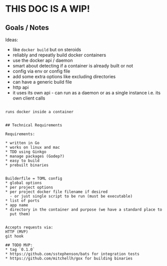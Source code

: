 # THIS DOC IS A WIP!

## Goals / Notes

Ideas:

* like `docker build` but on steroids
* reliably and repeatly build docker containers
* use the docker api / daemon
* smart about detecting if a container is already built or not
* config via env or config file
* add some extra options like excluding directories
* can have a generic build file
* http api
* it uses its own api - can run as a daemon or as a single instance
i.e. its own client calls

~~~~~~

runs docker inside a container


## Technical Requirements

Requirements:

* written in Go
* works on linux and mac
* TDD using Ginkgo
* manage packages (Godep?)
* easy to build
* prebuilt binaries


Builderfile = TOML config
* global options
* per project options
* per project docker file filename if desired
  - or just single script to be run (must be executable)
* list of ports
* app name
* directory in the container and purpose (we have a standard place to
  put them)


Accepts requests via:
HTTP (MVP)
git hook

## TODO MVP:
* tag `0.1.0`
* https://github.com/sstephenson/bats for integration tests
* https://github.com/mitchellh/gox for building binaries
